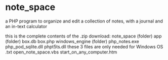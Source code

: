 # note_space
a PHP program to organize and edit a collection of notes, with a journal and an in-text calculator

this is the complete contents of the .zip download:
note_space (folder)
app (folder)
   box.db
   box.php
windows_engine (folder)
   php_notes.exe
   php_pod_sqlite.dll
   phpt5ts.dll
   these 3 files are only needed for Windows OS  .txt
open_note_space.vbs
start_on_any_computer.htm


